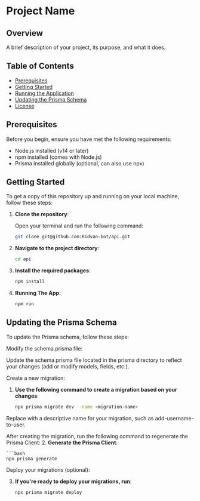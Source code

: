 

# Project Name

## Overview

A brief description of your project, its purpose, and what it does.

## Table of Contents

- [Prerequisites](#prerequisites)
- [Getting Started](#getting-started)
- [Running the Application](#running-the-application)
- [Updating the Prisma Schema](#updating-the-prisma-schema)
- [License](#license)

## Prerequisites

Before you begin, ensure you have met the following requirements:

- Node.js installed (v14 or later)
- npm installed (comes with Node.js)
- Prisma installed globally (optional, can also use npx)

## Getting Started

To get a copy of this repository up and running on your local machine, follow these steps:

1. **Clone the repository**:

   Open your terminal and run the following command:

   ```bash
   git clone git@github.com:Ridvan-bot/api.git

2. **Navigate to the project directory**:
    ```bash
    cd api

3. **Install the required packages**:

    ```bash
    npm install

4. **Running The App**: 
    ```bash
    npm run


## Updating the Prisma Schema

To update the Prisma schema, follow these steps:

Modify the schema.prisma file:

Update the schema.prisma file located in the prisma directory to reflect your changes (add or modify models, fields, etc.).

Create a new migration:

1. **Use the following command to create a migration based on your changes**:

    ```bash
    npx prisma migrate dev --name <migration-name>

Replace <migration-name> with a descriptive name for your migration, such as add-username-to-user.


After creating the migration, run the following command to regenerate the Prisma Client:
2. **Generate the Prisma Client**:

    ```bash
    npx prisma generate


Deploy your migrations (optional):

3. **If you're ready to deploy your migrations, run**:

    ```bash
    npx prisma migrate deploy





